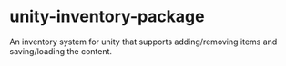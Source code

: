 # unity-inventory-package
An inventory system for unity that supports adding/removing items and saving/loading the content.
